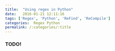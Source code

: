 ```yaml
---
title:  "Using regex in Python"
date:   2016-01-21 12:11:16
tags: ['Regex', 'Python', 'ReFind', 'ReCompile']
categories:  Regex Python
permalink: /:categories/:title
---
```



### TODO!